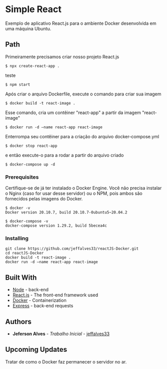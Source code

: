 # Simple React

Exemplo de aplicativo React.js para o ambiente Docker desenvolvida em uma máquina Ubuntu.

## Path
Primeiramente precisamos criar nosso projeto React.js
```
$ npx create-react-app .
```
teste
```
$ npm start
```
Após criar o arquivo Dockerfile, execute o comando para criar sua imagem
```
$ docker build -t react-image .
```
Esse comando, cria um contêiner "react-app" a partir da imagem "react-image" 
```
$ docker run -d —name react-app react-image
```
Enterrompa seu contêiner para a criação do arquivo docker-compose.yml
```
$ docker stop react-app
```
e então execute-o para a rodar a partir do arquivo criado
```
$ docker-compose up -d
```

### Prerequisites

Certifique-se de já ter instalado o Docker Engine. Você não precisa instalar o Nginx (caso for usar desse servidor) ou o NPM, pois ambos são fornecidos pelas imagens do Docker.

```
$ docker -v
Docker version 20.10.7, build 20.10.7-0ubuntu5~20.04.2
```
```
$ docker-compose -v
docker-compose version 1.29.2, build 5becea4c
```


### Installing ########################################################

```
git clone https://github.com/jeffalves33/reactJS-Docker.git
cd reactJS-Docker
docker build -t react-image .
docker run -d —name react-app react-image

```


## Built With

* [Node](https://nodejs.org/en/) - back-end
* [React.js](https://reactjs.org/) - The front-end framework used
* [Docker](https://www.docker.com/) - Containerization
* [Express](https://expressjs.com/) - back-end requests


## Authors

* **Jeferson Alves** - *Trabalho Inicial* - [jeffalves33](https://github.com/jeffalves33)

## Upcoming Updates

Tratar de como o Docker faz permanecer o servidor no ar.








